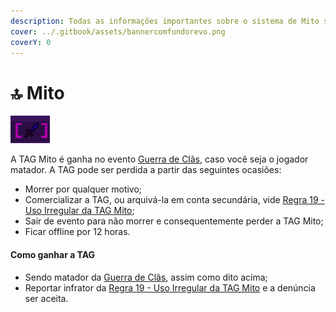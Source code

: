 ```yaml
---
description: Todas as informações importantes sobre o sistema de Mito são aqui encontradas!
cover: ../.gitbook/assets/bannercomfundorevo.png
coverY: 0
---
```


# 🔝 Mito

![](<../.gitbook/assets/unknown (6).png>)

A TAG Mito é ganha no evento [Guerra de Clãs](../eventos/eventos-survival/guerra-de-clas.md), caso você seja o jogador matador. A TAG pode ser perdida a partir das seguintes ocasiões:

* Morrer por qualquer motivo;
* Comercializar a TAG, ou arquivá-la em conta secundária, vide [Regra 19 - Uso Irregular da TAG Mito](../regras/jogabilidade.md#01-8);
* Sair de evento para não morrer e consequentemente perder a TAG Mito;
* Ficar offline por 12 horas.

#### Como ganhar a TAG

* Sendo matador da [Guerra de Clãs](../eventos/eventos-survival/guerra-de-clas.md), assim como dito acima;
* Reportar infrator da [Regra 19 - Uso Irregular da TAG Mito](../regras/jogabilidade.md#01-8) e a denúncia ser aceita.
